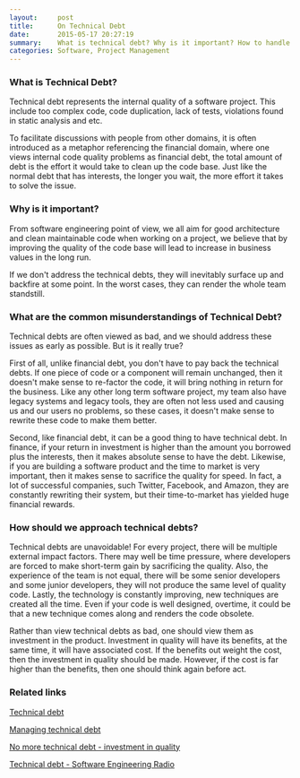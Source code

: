 ```yaml
---
layout:     post
title:      On Technical Debt
date:       2015-05-17 20:27:19
summary:    What is technical debt? Why is it important? How to handle technical debts? 
categories: Software, Project Management
---
```


### What is Technical Debt? 

Technical debt represents the internal quality of a software project. This include too complex code, code duplication, lack of tests, violations found in static analysis and etc. 

To facilitate discussions with people from other domains, it is often introduced as a metaphor referencing the financial domain, where one views internal code quality problems as financial debt, the total amount of debt is the effort it would take to clean up the code base. Just like the normal debt that has interests, the longer you wait, the more effort it takes to solve the issue. 

### Why is it important? 

From software engineering point of view, we all aim for good architecture and clean maintainable code when working on a project, we believe that by improving the quality of the code base will lead to increase in business values in the long run. 

If we don't address the technical debts, they will inevitably surface up and backfire at some point. In the worst cases, they can render the whole team standstill.  

### What are the common misunderstandings of Technical Debt? 

Technical debts are often viewed as bad, and we should address these issues as early as possible. But is it really true? 

First of all, unlike financial debt, you don't have to pay back the technical debts. If one piece of code or a component will remain unchanged, then it doesn't make sense to re-factor the code, it will bring nothing in return for the business. Like any other long term software project, my team also have legacy systems and legacy tools, they are often not less used and causing us and our users no problems, so these cases, it doesn't make sense to rewrite these code to make them better. 

Second, like financial debt, it can be a good thing to have technical debt. In finance, if your return in investment is higher than the amount you borrowed plus the interests, then it makes absolute sense to have the debt. Likewise, if you are building a software product and the time to market is very important, then it makes sense to sacrifice the quality for speed. In fact, a lot of successful companies, such Twitter, Facebook, and Amazon, they are constantly rewriting their system, but their time-to-market has yielded huge financial rewards.

### How should we approach technical debts? 

Technical debts are unavoidable! For every project, there will be multiple external impact factors. There may well be time pressure, where developers are forced to make short-term gain by sacrificing the quality. Also, the experience of the team is not equal, there will be some senior developers and some junior developers, they will not produce the same level of quality code. Lastly, the technology is constantly improving, new techniques are created all the time. Even if your code is well designed, overtime, it could be that a new technique comes along and renders the code obsolete.  

Rather than view technical debts as bad, one should view them as investment in the product. Investment in quality will have its benefits, at the same time, it will have associated cost. If the benefits out weight the cost, then the investment in quality should be made. However, if the cost is far higher than the benefits, then one should think again before act. 


### Related links

[Technical debt](http://martinfowler.com/bliki/TechnicalDebt.html)

[Managing technical debt](http://www.infoq.com/articles/managing-technical-debt)

[No more technical debt - investment in quality](http://www.infoq.com/articles/no-more-technical-debt)

[Technical debt - Software Engineering Radio](http://www.se-radio.net/2015/04/episode-224-sven-johann-and-eberhard-wolff-on-technical-debt/)